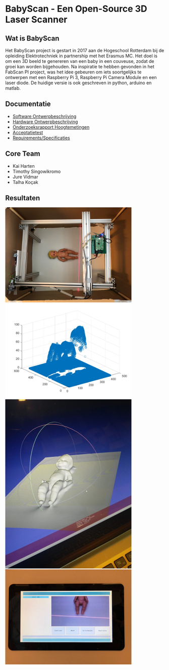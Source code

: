 # BabyScan  - Een Open-Source 3D Laser Scanner

## Wat is BabyScan

Het BabyScan project is gestart in 2017 aan de Hogeschool Rotterdam bij de opleiding Elektrotechniek in partnership met het Erasmus MC. Het doel is om een 3D beeld te genereren van een baby in een couveuse, zodat de groei kan worden bijgehouden. Na inspiratie te hebben gevonden in het FabScan PI project, was het idee gebeuren om iets soortgelijks te ontwerpen met een Raspberry Pi 3, Raspberry Pi Camera Module en een laser diode. De huidige versie is ook geschreven in python, arduino en matlab.

## Documentatie
* [Software Ontwerpbeschrijving](https://github.com/kaiharten/baby3dscanner/blob/master/docs/software_ontwerpbeschrijving.pdf)
* [Hardware Ontwerpbeschrijving](https://github.com/kaiharten/baby3dscanner/blob/master/docs/hardware_ontwerpbeschrijving.pdf)
* [Onderzoeksrapport Hoogtemetingen](https://github.com/kaiharten/baby3dscanner/blob/master/docs/onderzoeksrapport_hoogtemetingen.pdf)
* [Acceptatietest](https://github.com/kaiharten/baby3dscanner/blob/master/docs/acceptatietest.pdf)
* [Requirements/Specificaties](https://github.com/kaiharten/baby3dscanner/blob/master/docs/specificaties_requirements.pdf)

## Core Team
* Kai Harten
* Timothy Singowikromo
* Jure Vidmar
* Talha Koçak

## Resultaten
<img src="docs/img/total_system.jpeg" width=400>
<img src="docs/img/3d_plot.jpeg" width=400>
<img src="docs/img/3d_scan.jpeg" width=400>
<img src="docs/img/user_screen.jpeg" width=400>







